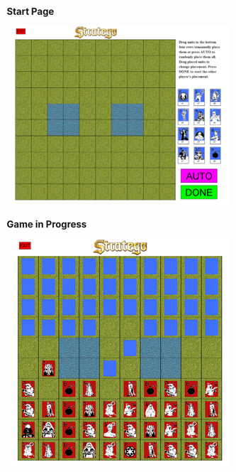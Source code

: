 <h2>Start Page</h2>
<img src = "Stratego_Start.png"></img>
<h2>Game in Progress</h2>
<img src = "Stratego.png"></img>
